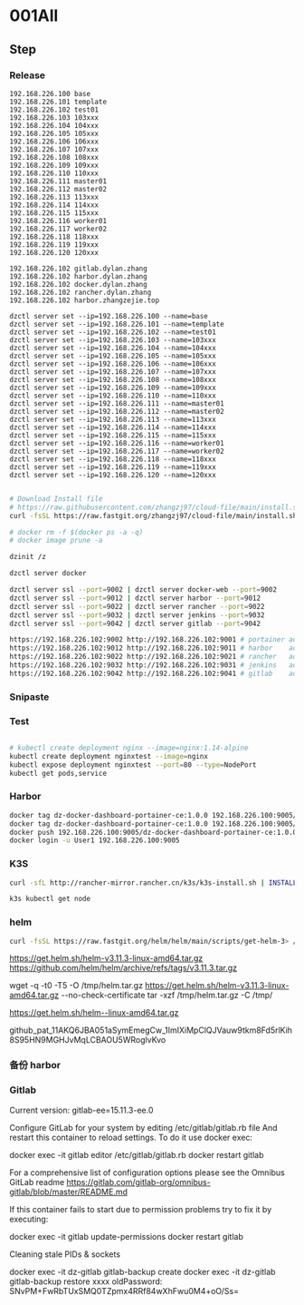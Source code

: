 # 001All

## Step

### Release

```
192.168.226.100 base
192.168.226.101 template
192.168.226.102 test01
192.168.226.103 103xxx
192.168.226.104 104xxx
192.168.226.105 105xxx
192.168.226.106 106xxx
192.168.226.107 107xxx
192.168.226.108 108xxx
192.168.226.109 109xxx
192.168.226.110 110xxx
192.168.226.111 master01
192.168.226.112 master02
192.168.226.113 113xxx
192.168.226.114 114xxx
192.168.226.115 115xxx
192.168.226.116 worker01
192.168.226.117 worker02
192.168.226.118 118xxx
192.168.226.119 119xxx
192.168.226.120 120xxx

192.168.226.102 gitlab.dylan.zhang
192.168.226.102 harbor.dylan.zhang
192.168.226.102 docker.dylan.zhang
192.168.226.102 rancher.dylan.zhang
192.168.226.102 harbor.zhangzejie.top

dzctl server set --ip=192.168.226.100 --name=base
dzctl server set --ip=192.168.226.101 --name=template
dzctl server set --ip=192.168.226.102 --name=test01
dzctl server set --ip=192.168.226.103 --name=103xxx
dzctl server set --ip=192.168.226.104 --name=104xxx
dzctl server set --ip=192.168.226.105 --name=105xxx
dzctl server set --ip=192.168.226.106 --name=106xxx
dzctl server set --ip=192.168.226.107 --name=107xxx
dzctl server set --ip=192.168.226.108 --name=108xxx
dzctl server set --ip=192.168.226.109 --name=109xxx
dzctl server set --ip=192.168.226.110 --name=110xxx
dzctl server set --ip=192.168.226.111 --name=master01
dzctl server set --ip=192.168.226.112 --name=master02
dzctl server set --ip=192.168.226.113 --name=113xxx
dzctl server set --ip=192.168.226.114 --name=114xxx
dzctl server set --ip=192.168.226.115 --name=115xxx
dzctl server set --ip=192.168.226.116 --name=worker01
dzctl server set --ip=192.168.226.117 --name=worker02
dzctl server set --ip=192.168.226.118 --name=118xxx
dzctl server set --ip=192.168.226.119 --name=119xxx
dzctl server set --ip=192.168.226.120 --name=120xxx

```

```bash

# Download Install file
# https://raw.githubusercontent.com/zhangzj97/cloud-file/main/install.sh
curl -fsSL https://raw.fastgit.org/zhangzj97/cloud-file/main/install.sh > /tmp/dzinit.sh | chmod u+x /tmp/dzinit.sh | ln -fs /tmp/dzinit.sh /bin/dzinit

# docker rm -f $(docker ps -a -q)
# docker image prune -a

dzinit /z

dzctl server docker

dzctl server ssl --port=9002 | dzctl server docker-web --port=9002
dzctl server ssl --port=9012 | dzctl server harbor --port=9012
dzctl server ssl --port=9022 | dzctl server rancher --port=9022
dzctl server ssl --port=9032 | dzctl server jenkins --port=9032
dzctl server ssl --port=9042 | dzctl server gitlab --port=9042

https://192.168.226.102:9002 http://192.168.226.102:9001 # portainer admzzj : Aa19970824123_
https://192.168.226.102:9012 http://192.168.226.102:9011 # harbor    admin:123123
https://192.168.226.102:9022 http://192.168.226.102:9021 # rancher   admin:123123
https://192.168.226.102:9032 http://192.168.226.102:9031 # jenkins   admin:123123
https://192.168.226.102:9042 http://192.168.226.102:9041 # gitlab    admin:123123

```

### Snipaste

### Test

```bash

# kubectl create deployment nginx --image=nginx:1.14-alpine
kubectl create deployment nginxtest --image=nginx
kubectl expose deployment nginxtest --port=80 --type=NodePort
kubectl get pods,service

```

### Harbor

```bash
docker tag dz-docker-dashboard-portainer-ce:1.0.0 192.168.226.100:9005/public/dz-docker-dashboard-portainer-ce:1.0.0
docker tag dz-docker-dashboard-portainer-ce:1.0.0 192.168.226.100:9005/t/dz-docker-dashboard-portainer-ce:1.0.0
docker push 192.168.226.100:9005/dz-docker-dashboard-portainer-ce:1.0.0
docker login -u User1 192.168.226.100:9005
```

### K3S

```bash
curl -sfL http://rancher-mirror.rancher.cn/k3s/k3s-install.sh | INSTALL_K3S_MIRROR=cn INSTALL_K3S_EXEC=server sh -

k3s kubectl get node

```

### helm

```bash
curl -fsSL https://raw.fastgit.org/helm/helm/main/scripts/get-helm-3> /tmp/helm.sh | bash
```

https://get.helm.sh/helm-v3.11.3-linux-amd64.tar.gz
https://github.com/helm/helm/archive/refs/tags/v3.11.3.tar.gz

wget -q -t0 -T5 -O /tmp/helm.tar.gz https://get.helm.sh/helm-v3.11.3-linux-amd64.tar.gz --no-check-certificate
tar -xzf /tmp/helm.tar.gz -C /tmp/

https://get.helm.sh/helm--linux-amd64.tar.gz

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

### 备份 harbor

### Gitlab

Current version: gitlab-ee=15.11.3-ee.0

Configure GitLab for your system by editing /etc/gitlab/gitlab.rb file
And restart this container to reload settings.
To do it use docker exec:

docker exec -it gitlab editor /etc/gitlab/gitlab.rb
docker restart gitlab

For a comprehensive list of configuration options please see the Omnibus GitLab readme
https://gitlab.com/gitlab-org/omnibus-gitlab/blob/master/README.md

If this container fails to start due to permission problems try to fix it by executing:

docker exec -it gitlab update-permissions
docker restart gitlab

Cleaning stale PIDs & sockets

docker exec -it dz-gitlab gitlab-backup create
docker exec -it dz-gitlab gitlab-backup restore xxxx
oldPassword: SNvPM+FwRbTUxSMQ0TZpmx4RRf84wXhFwu0M4+oO/Ss=
